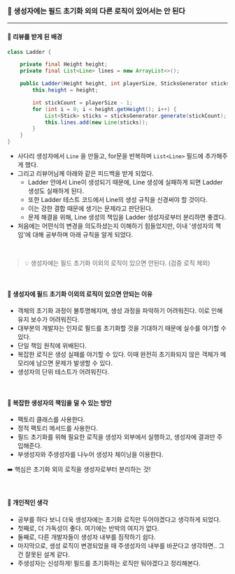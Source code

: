 ### 🔶 생성자에는 필드 초기화 외의 다른 로직이 있어서는 안 된다 
---

#### 🔸 리뷰를 받게 된 배경
```java
class Ladder {

    private final Height height;
    private final List<Line> lines = new ArrayList<>();

    public Ladder(Height height, int playerSize, SticksGenerator sticksGenerator) {
        this.height = height;

        int stickCount = playerSize - 1;
        for (int i = 0; i < height.getHeight(); i++) {
            List<Stick> sticks = sticksGenerator.generate(stickCount);
            this.lines.add(new Line(sticks));
        }
    }
}
```
- 사다리 생성자에서 `Line` 을 만들고, for문을 반복하며 `List<Line>` 필드에 추가해주게 했다.
- 그리고 리뷰어님께 아래와 같은 피드백을 받게 되었다.
  - Ladder 안에서 Line이 생성되기 때문에, Line 생성에 실패하게 되면 Ladder 생성도 실패하게 된다.
  - 또한 Ladder 테스트 코드에서 Line의 생성 규칙을 신경써야 할 것이다.
  - 이는 강한 결합 때문에 생기는 문제라고 판단된다.
  - 문제 해결을 위해, Line 생성의 책임을 Ladder 생성자로부터 분리하면 좋겠다.
- 처음에는 어떤식의 변경을 의도하셨는지 이해하기 힘들었지만, 이내 '생성자의 책임'에 대해 공부하며 아래 규칙을 알게 되었다.

<br>

> 💡 생성자에는 필드 초기화 이외의 로직이 있으면 안된다. (검증 로직 제외)

<br>

#### 🔸 생성자에 필드 초기화 이외의 로직이 있으면 안되는 이유
- 객체의 초기화 과정이 불투명해지며, 생성 과정을 파악하기 어려워진다. 이로 인해 유지 보수가 어려워진다.
- 대부분의 개발자는 인자로 필드를 초기화할 것을 기대하기 때문에 실수를 야기할 수 있다.
- 단일 책임 원칙에 위배된다.
- 복잡한 로직은 생성 실패를 야기할 수 있다. 이때 완전히 초기화되지 않은 객체가 메모리에 남으면 문제가 발생할 수 있다.
- 생성자의 단위 테스트가 어려워진다.

<br>

#### 🔸 복잡한 생성자의 책임을 덜 수 있는 방안
- 팩토리 클래스를 사용한다.
- 정적 팩토리 메서드를 사용한다.
- 필드 초기화를 위해 필요한 로직을 생성자 외부에서 실행하고, 생성자에 결과만 주입해준다.
- 부생성자와 주생성자를 나누어 생성자 체이닝을 이용한다.

➡️ 핵심은 초기화 외의 로직을 생성자로부터 분리하는 것!

<br>

#### 🔸 개인적인 생각
- 공부를 하다 보니 더욱 생성자에는 초기화 로직만 두어야겠다고 생각하게 되었다.
- 첫째로, 더 가독성이 좋다. 여기에는 반박의 여지가 없다.
- 둘째로, 다른 개발자들이 생성자 내부를 짐작하기 쉽다.
- 마지막으로, 생성 로직이 변경되었을 때 주생성자의 내부를 바꾼다고 생각하면.. 그건 잘못된 설계 같다.
- 주생성자는 신성하게! 필드를 초기화하는 로직만 둬야겠다고 정리해본다.
